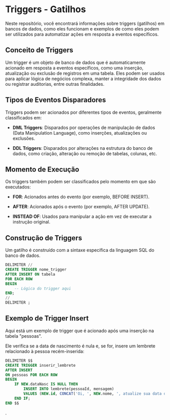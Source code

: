 # Triggers - Gatilhos

Neste repositório, você encontrará informações sobre triggers (gatilhos) em bancos de dados, como eles funcionam e exemplos de como eles podem ser utilizados para automatizar ações em resposta a eventos específicos.

## Conceito de Triggers

Um trigger é um objeto de banco de dados que é automaticamente acionado em resposta a eventos específicos, como uma inserção, atualização ou exclusão de registros em uma tabela. Eles podem ser usados para aplicar lógica de negócios complexa, manter a integridade dos dados ou registrar auditorias, entre outras finalidades.

## Tipos de Eventos Disparadores

Triggers podem ser acionados por diferentes tipos de eventos, geralmente classificados em:

- **DML Triggers**: Disparados por operações de manipulação de dados (Data Manipulation Language), como inserções, atualizações ou exclusões.

- **DDL Triggers**: Disparados por alterações na estrutura do banco de dados, como criação, alteração ou remoção de tabelas, colunas, etc.

## Momento de Execução

Os triggers também podem ser classificados pelo momento em que são executados:

- **FOR**: Acionados antes do evento (por exemplo, BEFORE INSERT).

- **AFTER**: Acionados após o evento (por exemplo, AFTER UPDATE).

- **INSTEAD OF**: Usados para manipular a ação em vez de executar a instrução original.

## Construção de Triggers

Um gatilho é construído com a sintaxe específica da linguagem SQL do banco de dados. 


```sql
DELIMITER //
CREATE TRIGGER nome_trigger
AFTER INSERT ON tabela
FOR EACH ROW
BEGIN
    -- Lógica do trigger aqui
END;
//
DELIMITER ;
```

## Exemplo de Trigger Insert

Aqui está um exemplo de trigger que é acionado após uma inserção na tabela "pessoas". 

Ele verifica se a data de nascimento é nula e, se for, insere um lembrete relacionado à pessoa recém-inserida:

```sql
DELIMITER $$
CREATE TRIGGER inserir_lembrete
AFTER INSERT
ON pessoas FOR EACH ROW
BEGIN
    IF NEW.dataNasc IS NULL THEN
        INSERT INTO lembrete(pessoaId, mensagem)
        VALUES (NEW.id, CONCAT('Oi, ', NEW.nome, ', atualize sua data de nascimento'));
    END IF;
END $$
```
.

